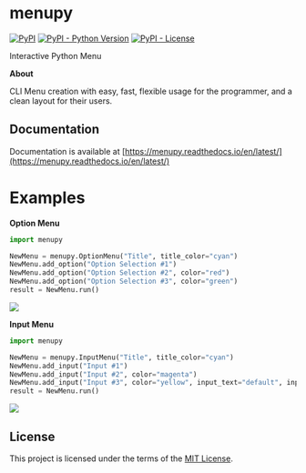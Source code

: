 # menupy
[![PyPI](https://img.shields.io/pypi/v/menupy.svg)](https://pypi.org/project/menupy/)
[![PyPI - Python Version](https://img.shields.io/pypi/pyversions/menupy.svg)](https://pypi.org/project/menupy/)
[![PyPI - License](https://img.shields.io/pypi/l/menupy.svg)](https://github.com/luxunator/menupy/blob/master/LICENSE)

Interactive Python Menu

**About**

CLI Menu creation with easy, fast, flexible usage for the programmer, and a clean layout for their users.

## Documentation
Documentation is available at [https://menupy.readthedocs.io/en/latest/](https://menupy.readthedocs.io/en/latest/)

# Examples
**Option Menu**
```python
import menupy

NewMenu = menupy.OptionMenu("Title", title_color="cyan")
NewMenu.add_option("Option Selection #1")
NewMenu.add_option("Option Selection #2", color="red")
NewMenu.add_option("Option Selection #3", color="green")
result = NewMenu.run()
```
![](http://i67.tinypic.com/344ys60.jpg)

**Input Menu**
```python
import menupy

NewMenu = menupy.InputMenu("Title", title_color="cyan")
NewMenu.add_input("Input #1")
NewMenu.add_input("Input #2", color="magenta")
NewMenu.add_input("Input #3", color="yellow", input_text="default", input_color="blue")
result = NewMenu.run()
```
![](http://i63.tinypic.com/rgwgvs.jpg)

## License
This project is licensed under the terms of the [MIT License](https://github.com/luxunator/menupy/blob/master/LICENSE).